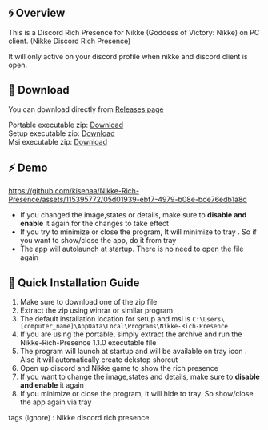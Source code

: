 ## :cyclone: Overview
This is a Discord Rich Presence for Nikke (Goddess of Victory: Nikke) on PC client. (Nikke Discord Rich Presence)

It will only active on your discord profile when nikke and discord client is open.

## 📁 Download
You can download directly from [Releases page](https://github.com/kisenaa/Nikke-Rich-Presence/releases/tag/v1.1.0)   

Portable executable zip: [Download](https://github.com/kisenaa/Nikke-Rich-Presence/releases/download/v1.1.0/Nikke-Rich-Presence_1.1.0_portable.zip)   
Setup executable zip: [Download](https://github.com/kisenaa/Nikke-Rich-Presence/releases/download/v1.1.0/Nikke-Rich-Presence_1.1.0_setup.zip)   
Msi executable zip: [Download](https://github.com/kisenaa/Nikke-Rich-Presence/releases/download/v1.1.0/Nikke-Rich-Presence_1.1.0_msi.zip) 

## ⚡ Demo
https://github.com/kisenaa/Nikke-Rich-Presence/assets/115395772/05d01939-ebf7-4979-b08e-bde76edb1a8d

* If you changed the image,states or details, make sure to **disable and enable** it again for the changes to take effect
* If you try to minimize or close the program, It will minimize to tray . So if you want to show/close the app, do it from tray
* The app will autolaunch at startup. There is no need to open the file again

## 🔨 Quick Installation Guide
1. Make sure to download one of the zip file
2. Extract the zip using winrar or similar program
3. The default installation location for setup and msi is ``C:\Users\[computer_name]\AppData\Local\Programs\Nikke-Rich-Presence``
4. If you are using the portable, simply extract the archive and run the Nikke-Rich-Presence 1.1.0 executable file
5. The program will launch at startup and will be available on tray icon . Also it will automatically create dekstop shorcut
6. Open up discord and Nikke game to show the rich presence
7. If you want to change the image,states and details, make sure to **disable and enable** it again
8. If you minimize or close the program, it will hide to tray. So show/close the app again via tray

tags (ignore) :
Nikke discord rich presence
